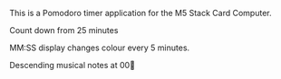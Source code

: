 This is a Pomodoro timer application for the M5 Stack Card Computer.

Count down from 25 minutes

MM:SS display changes colour every 5 minutes.

Descending musical notes at 00💯
